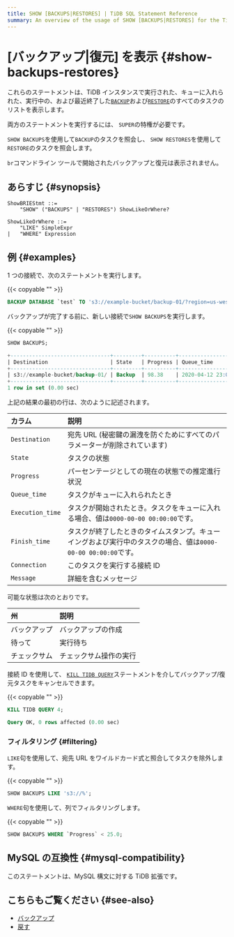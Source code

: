 ```yaml
---
title: SHOW [BACKUPS|RESTORES] | TiDB SQL Statement Reference
summary: An overview of the usage of SHOW [BACKUPS|RESTORES] for the TiDB database.
---
```


# [バックアップ|復元] を表示 {#show-backups-restores}

これらのステートメントは、TiDB インスタンスで実行された、キューに入れられた、実行中の、および最近終了した[`BACKUP`](/sql-statements/sql-statement-backup.md)および[`RESTORE`](/sql-statements/sql-statement-restore.md)のすべてのタスクのリストを表示します。

両方のステートメントを実行するには、 `SUPER`の特権が必要です。

`SHOW BACKUPS`を使用して`BACKUP`のタスクを照会し、 `SHOW RESTORES`を使用して`RESTORE`のタスクを照会します。

`br`コマンドライン ツールで開始されたバックアップと復元は表示されません。

## あらすじ {#synopsis}

```ebnf+diagram
ShowBRIEStmt ::=
    "SHOW" ("BACKUPS" | "RESTORES") ShowLikeOrWhere?

ShowLikeOrWhere ::=
    "LIKE" SimpleExpr
|   "WHERE" Expression
```

## 例 {#examples}

1 つの接続で、次のステートメントを実行します。

{{< copyable "" >}}

```sql
BACKUP DATABASE `test` TO 's3://example-bucket/backup-01/?region=us-west-1';
```

バックアップが完了する前に、新しい接続で`SHOW BACKUPS`を実行します。

{{< copyable "" >}}

```sql
SHOW BACKUPS;
```

```sql
+--------------------------------+---------+----------+---------------------+---------------------+-------------+------------+---------+
| Destination                    | State   | Progress | Queue_time          | Execution_time      | Finish_time | Connection | Message |
+--------------------------------+---------+----------+---------------------+---------------------+-------------+------------+---------+
| s3://example-bucket/backup-01/ | Backup  | 98.38    | 2020-04-12 23:09:03 | 2020-04-12 23:09:25 |        NULL |          4 | NULL    |
+--------------------------------+---------+----------+---------------------+---------------------+-------------+------------+---------+
1 row in set (0.00 sec)
```

上記の結果の最初の行は、次のように記述されます。

| カラム              | 説明                                                                |
| :--------------- | :---------------------------------------------------------------- |
| `Destination`    | 宛先 URL (秘密鍵の漏洩を防ぐためにすべてのパラメーターが削除されています)                          |
| `State`          | タスクの状態                                                            |
| `Progress`       | パーセンテージとしての現在の状態での推定進行状況                                          |
| `Queue_time`     | タスクがキューに入れられたとき                                                   |
| `Execution_time` | タスクが開始されたとき。タスクをキューに入れる場合、値は`0000-00-00 00:00:00`です。              |
| `Finish_time`    | タスクが終了したときのタイムスタンプ。キューイングおよび実行中のタスクの場合、値は`0000-00-00 00:00:00`です。 |
| `Connection`     | このタスクを実行する接続 ID                                                   |
| `Message`        | 詳細を含むメッセージ                                                        |

可能な状態は次のとおりです。

| 州      | 説明          |
| :----- | :---------- |
| バックアップ | バックアップの作成   |
| 待って    | 実行待ち        |
| チェックサム | チェックサム操作の実行 |

接続 ID を使用して、 [`KILL TIDB QUERY`](/sql-statements/sql-statement-kill.md)ステートメントを介してバックアップ/復元タスクをキャンセルできます。

{{< copyable "" >}}

```sql
KILL TIDB QUERY 4;
```

```sql
Query OK, 0 rows affected (0.00 sec)
```

### フィルタリング {#filtering}

`LIKE`句を使用して、宛先 URL をワイルドカード式と照合してタスクを除外します。

{{< copyable "" >}}

```sql
SHOW BACKUPS LIKE 's3://%';
```

`WHERE`句を使用して、列でフィルタリングします。

{{< copyable "" >}}

```sql
SHOW BACKUPS WHERE `Progress` < 25.0;
```

## MySQL の互換性 {#mysql-compatibility}

このステートメントは、MySQL 構文に対する TiDB 拡張です。

## こちらもご覧ください {#see-also}

-   [バックアップ](/sql-statements/sql-statement-backup.md)
-   [戻す](/sql-statements/sql-statement-restore.md)
